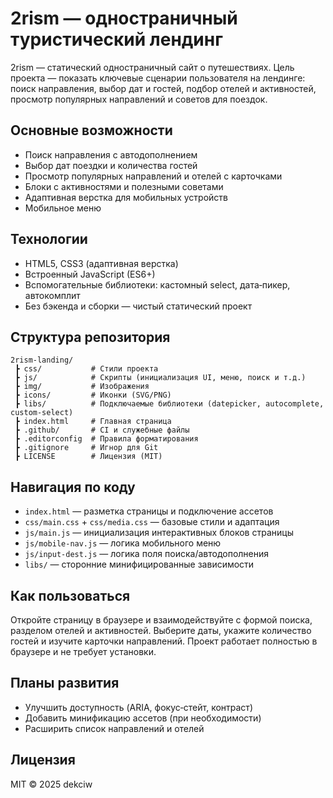 # 2rism — одностраничный туристический лендинг

2rism — статический одностраничный сайт о путешествиях. Цель проекта — показать ключевые сценарии пользователя на лендинге: поиск направления, выбор дат и гостей, подбор отелей и активностей, просмотр популярных направлений и советов для поездок.

## Основные возможности
- Поиск направления с автодополнением
- Выбор дат поездки и количества гостей
- Просмотр популярных направлений и отелей с карточками
- Блоки с активностями и полезными советами
- Адаптивная верстка для мобильных устройств
- Мобильное меню

## Технологии
- HTML5, CSS3 (адаптивная верстка)
- Встроенный JavaScript (ES6+)
- Вспомогательные библиотеки: кастомный select, дата‑пикер, автокомплит
- Без бэкенда и сборки — чистый статический проект

## Структура репозитория
```
2rism-landing/
 ┣ css/           # Стили проекта
 ┣ js/            # Скрипты (инициализация UI, меню, поиск и т.д.)
 ┣ img/           # Изображения
 ┣ icons/         # Иконки (SVG/PNG)
 ┣ libs/          # Подключаемые библиотеки (datepicker, autocomplete, custom-select)
 ┣ index.html     # Главная страница
 ┣ .github/       # CI и служебные файлы
 ┣ .editorconfig  # Правила форматирования
 ┣ .gitignore     # Игнор для Git
 ┣ LICENSE        # Лицензия (MIT)
```

## Навигация по коду
- `index.html` — разметка страницы и подключение ассетов
- `css/main.css` + `css/media.css` — базовые стили и адаптация
- `js/main.js` — инициализация интерактивных блоков страницы
- `js/mobile-nav.js` — логика мобильного меню
- `js/input-dest.js` — логика поля поиска/автодополнения
- `libs/` — сторонние минифицированные зависимости

## Как пользоваться
Откройте страницу в браузере и взаимодействуйте с формой поиска, разделом отелей и активностей. Выберите даты, укажите количество гостей и изучите карточки направлений. Проект работает полностью в браузере и не требует установки.

## Планы развития
- Улучшить доступность (ARIA, фокус‑стейт, контраст)
- Добавить минификацию ассетов (при необходимости)
- Расширить список направлений и отелей

## Лицензия
MIT © 2025 dekciw

